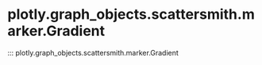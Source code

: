 # plotly.graph_objects.scattersmith.marker.Gradient

::: plotly.graph_objects.scattersmith.marker.Gradient
